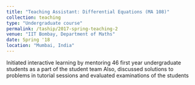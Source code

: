 ```yaml
---
title: "Teaching Assistant: Differential Equations (MA 108)"
collection: teaching
type: "Undergraduate course"
permalink: /taship/2017-spring-teaching-2
venue: "IIT Bombay, Department of Maths"
date: Spring '18
location: "Mumbai, India"
---
```


Initiated interactive learning by mentoring 46 first year undergraduate students as a part of the student team 
Also, discussed solutions to problems in tutorial sessions and evaluated examinations of the students
